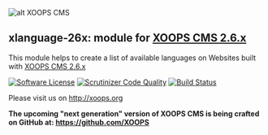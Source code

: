 ![alt XOOPS CMS](http://xoops.org/images/logoXoops4GithubRepository.png)
## xlanguage-26x: module for [XOOPS CMS 2.6.x](https://github.com/XOOPS/XoopsCore)

This module helps to create a list of available languages on Websites built with [XOOPS CMS 2.6.x](https://github.com/XOOPS/XoopsCore)

[![Software License](https://img.shields.io/badge/license-GPL-brightgreen.svg?style=flat)](LICENSE) 
[![Scrutinizer Code Quality](https://scrutinizer-ci.com/g/mambax7/xlanguage-26x/badges/quality-score.png?b=master)](https://scrutinizer-ci.com/g/mambax7/xlanguage/?branch=master)
[![Build Status](https://scrutinizer-ci.com/g/mambax7/xlanguage-26x/badges/build.png?b=master)](https://scrutinizer-ci.com/g/mambax7/xlanguage-26x/build-status/master)

Please visit us on http://xoops.org

**The upcoming "next generation" version of XOOPS CMS is being crafted on GitHub at: https://github.com/XOOPS**
